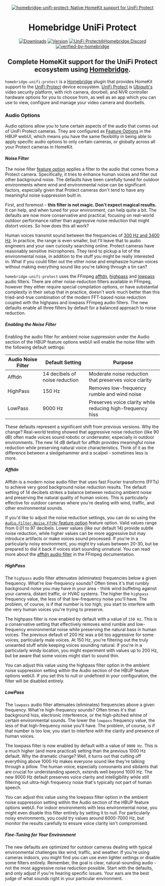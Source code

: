 <SPAN ALIGN="CENTER" STYLE="text-align:center">
<DIV ALIGN="CENTER" STYLE="text-align:center">

[![homebridge-unifi-protect: Native HomeKit support for UniFi Protect](https://raw.githubusercontent.com/hjdhjd/homebridge-unifi-protect/main/images/homebridge-unifi-protect.svg)](https://github.com/hjdhjd/homebridge-unifi-protect)

# Homebridge UniFi Protect

[![Downloads](https://img.shields.io/npm/dt/homebridge-unifi-protect?color=%230559C9&logo=icloud&logoColor=%23FFFFFF&style=for-the-badge)](https://www.npmjs.com/package/homebridge-unifi-protect)
[![Version](https://img.shields.io/npm/v/homebridge-unifi-protect?color=%230559C9&label=Homebridge%20UniFi%20Protect&logo=ubiquiti&logoColor=%23FFFFFF&style=for-the-badge)](https://www.npmjs.com/package/homebridge-unifi-protect)
[![UniFi Protect@Homebridge Discord](https://img.shields.io/discord/432663330281226270?color=0559C9&label=Discord&logo=discord&logoColor=%23FFFFFF&style=for-the-badge)](https://discord.gg/QXqfHEW)
[![verified-by-homebridge](https://img.shields.io/badge/homebridge-verified-blueviolet?color=%23491F59&style=for-the-badge&logoColor=%23FFFFFF&logo=homebridge)](https://github.com/homebridge/homebridge/wiki/Verified-Plugins)

## Complete HomeKit support for the UniFi Protect ecosystem using [Homebridge](https://homebridge.io).
</DIV>
</SPAN>

`homebridge-unifi-protect` is a [Homebridge](https://homebridge.io) plugin that provides HomeKit support to the [UniFi Protect](https://ui.com/camera-security) device ecosystem. [UniFi Protect](https://ui.com/camera-security) is [Ubiquiti's](https://www.ui.com) video security platform, with rich camera, doorbell, and NVR controller hardware options for you to choose from, as well as an app which you can use to view, configure and manage your video camera and doorbells.

### Audio Options
Audio options allow you to tune certain aspects of the audio that comes out of UniFi Protect cameras. They are configured as [Feature Options](https://github.com/hjdhjd/homebridge-unifi-protect/blob/main/docs/FeatureOptions.md) in the HBUP webUI, which means you have the same flexibility in being able to apply specific audio options to only certain cameras, or globally across all your Protect cameras in HomeKit.

#### Noise Filter
The noise filter [feature option](https://github.com/hjdhjd/homebridge-unifi-protect/blob/main/docs/FeatureOptions.md#audio) applies a filter to the audio that comes from a Protect camera. Specifically, it tries to enhance human voices and filter out other background noise. The defaults have been carefully tuned for outdoor environments where wind and environmental noise can be significant factors, especially given that Protect cameras don't tend to have any meaningful noise suppression built in.

First, and foremost - **this filter is not magic. Don't expect magical results.** It can help, and when tuned for your environment, can help quite a bit. The defaults are now more conservative and practical, focusing on real-world outdoor performance rather than aggressive noise reduction that might distort voices. So how does this all work?

Human voices transmit sound between the frequencies of [300 Hz and 3400 Hz](https://en.wikipedia.org/wiki/Voice_frequency). In practice, the range is even smaller, but I'll leave that to audio engineers and your own curiosity searching online. Protect cameras have reasonably sensitive microphones. They tend to pickup a lot of the environmental noise, in addition to the stuff you might be really interested in. What if you could filter out the other noise and emphasize human voices without making everything sound like you're talking through a tin can?

`homebridge-unifi-protect` uses the FFmpeg [afftdn](https://ffmpeg.org/ffmpeg-filters.html#afftdn), [highpass](https://ffmpeg.org/ffmpeg-filters.html#highpass) and [lowpass](https://ffmpeg.org/ffmpeg-filters.html#lowpass) audio filters. There are other noise-reduction filters available in FFmpeg, however they either require special compilation options, or have substantial complexity in their setup that in practice, doesn't work much better than this tried-and-true combination of the modern FFT-based noise reduction coupled with the highpass and lowpass FFmpeg audio filters. The new defaults enable all three filters by default for a balanced approach to noise reduction.

##### <A NAME="noise-filter"></A>Enabling the Noise Filter
Enabling the audio filter for ambient noise suppression under the Audio section of the HBUP feature options webUI will enable the noise filter with the following default settings:

| Audio Noise Filter     | Default Setting                   | Purpose
|------------------------|-----------------------------------|----------------------------------
| Afftdn                 | 14 decibels of noise reduction   | Moderate noise reduction that preserves voice clarity
| HighPass               | 150 Hz                            | Removes low-frequency rumble and wind noise
| LowPass                | 9000 Hz                           | Preserves voice clarity while reducing high-frequency hiss

These defaults represent a significant shift from previous versions. Why the change? Real-world testing showed that aggressive noise reduction (like 90 dB) often made voices sound robotic or underwater, especially in outdoor environments. The new 14 dB default for afftdn provides meaningful noise reduction while preserving natural voice characteristics. Think of it as the difference between a sledgehammer and a scalpel - sometimes less is more.

##### Afftdn
Afftdn is a modern noise audio filter that uses fast Fourier transforms (FFTs) to achieve very good background noise reduction results. The default setting of 14 decibels strikes a balance between reducing ambient noise and preserving the natural quality of human voices. This is particularly effective for outdoor cameras where you're dealing with wind, traffic, and other environmental sounds.

If you'd like to adjust the noise reduction settings, you can do so using the [`Audio.Filter.Noise.FftNr` feature option](https://github.com/hjdhjd/homebridge-unifi-protect/blob/main/docs/FeatureOptions.md#audio) feature option. Valid values range from 0.01 to 97 decibels. Lower values (like our default 14) provide subtle noise reduction, while higher values can be more aggressive but may introduce artifacts or make voices sound processed. If you're in a particularly noisy environment, you might try values between 20-30, but be prepared to dial it back if voices start sounding unnatural. You can read more about the [afftdn audio filter](https://ffmpeg.org/ffmpeg-filters.html#afftdn) in the FFmpeg documentation.

##### HighPass
The `highpass` audio filter attenuates (eliminates) frequencies below a given frequency. What're low-frequency sounds? Often times it's that rumbly background noise you may have in your area - think wind buffeting against your camera, distant traffic, or HVAC systems. The higher the `highpass` frequency value, the less of that low-frequency noise you'll have. The problem, of course, is if that number is too high, you start to interfere with the very human voices you're trying to preserve.

The highpass filter is now enabled by default with a value of `150 Hz`. This is a conservative setting that effectively removes wind rumble and low-frequency environmental noise while preserving the natural bass in human voices. The previous default of 200 Hz was a bit too aggressive for some voices, particularly male voices. At 150 Hz, you're filtering out the truly unwanted stuff while keeping voices sounding natural. If you're in a particularly windy location, you might experiment with values up to 200 Hz, but be aware that some voices might start to sound thin.

You can adjust this value using the highpass filter option in the ambient noise suppression setting within the Audio section of the HBUP feature options webUI. If you set this to null or undefined in your configuration, the filter will be disabled entirely.

##### LowPass
The `lowpass` audio filter attenuates (eliminates) frequencies above a given frequency. What're high-frequency sounds? Often times it's that background hiss, electronic interference, or the high-pitched whine of certain environmental sounds. The lower the `lowpass` frequency value, the less of that high-frequency noise you'll have. The problem, of course, is if that number is too low, you start to interfere with the clarity and presence of human voices.

The lowpass filter is now enabled by default with a value of `9000 Hz`. This is a much higher (and more practical) setting than the previous 1000 Hz default. Why the dramatic change? Well, it turns out that cutting off everything above 1000 Hz makes everyone sound like they're talking through a pillow. The human voice, especially consonants and sibilants that are crucial for understanding speech, extends well beyond 1000 Hz. The new 9000 Hz default preserves voice clarity and intelligibility while still filtering out ultra-high frequency noise that's typically not part of human speech.

You can adjust this value using the lowpass filter option in the ambient noise suppression setting within the Audio section of the HBUP feature options webUI. For indoor environments with less environmental noise, you might even disable this filter entirely by setting it to null. For particularly noisy environments, you could try values around 6000-7000 Hz, but monitor the results carefully to ensure voice clarity isn't compromised.

##### Fine-Tuning for Your Environment
The new defaults are optimized for outdoor cameras dealing with typical environmental challenges like wind, traffic, and weather. If you're using cameras indoors, you might find you can use even lighter settings or disable some filters entirely. Remember, the goal is clear, natural-sounding audio - not the most aggressive noise reduction possible. Start with the defaults, and only adjust if you're hearing specific issues. Your ears are the best judge of what sounds right in your particular environment.

